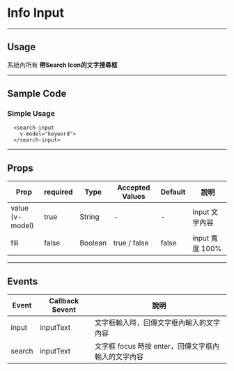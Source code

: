 # Info Input
----------------

## Usage
系統內所有 **帶Search Icon的文字搜尋框**

---
## Sample Code

### Simple Usage
```
  <search-input
    v-model="keyword">
  </search-input>
```

---
## Props

| Prop | required | Type | Accepted Values | Default | 說明 |
|---|---|---|---|---|---|
| value<br>(v-model) | true | String | - | - | Input 文字內容
| fill | false | Boolean | true / false | false | input 寬度 100% 

---
## Events

| Event | Callback $event | 說明 |
|---|---|---|
| input | inputText | 文字框輸入時，回傳文字框內輸入的文字內容
| search | inputText | 文字框 focus 時按 enter，回傳文字框內輸入的文字內容
